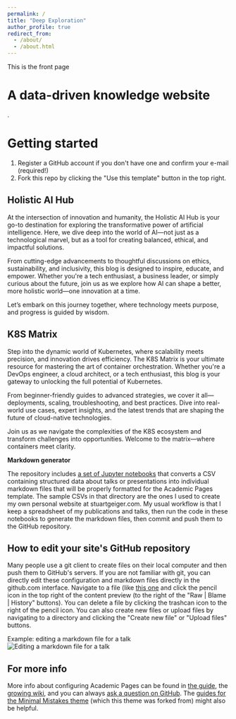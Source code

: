 ```yaml
---
permalink: /
title: "Deep Exploration"
author_profile: true
redirect_from: 
  - /about/
  - /about.html
---
```


This is the front page

A data-driven knowledge website
======
.

Getting started
======
1. Register a GitHub account if you don't have one and confirm your e-mail (required!)
2. Fork this repo by clicking the "Use this template" button in the top right. 


Holistic AI Hub
------
At the intersection of innovation and humanity, the Holistic AI Hub is your go-to destination for exploring the transformative power of artificial intelligence. Here, we dive deep into the world of AI—not just as a technological marvel, but as a tool for creating balanced, ethical, and impactful solutions.

From cutting-edge advancements to thoughtful discussions on ethics, sustainability, and inclusivity, this blog is designed to inspire, educate, and empower. Whether you're a tech enthusiast, a business leader, or simply curious about the future, join us as we explore how AI can shape a better, more holistic world—one innovation at a time.

Let’s embark on this journey together, where technology meets purpose, and progress is guided by wisdom.



K8S Matrix
------
Step into the dynamic world of Kubernetes, where scalability meets precision, and innovation drives efficiency. The K8S Matrix is your ultimate resource for mastering the art of container orchestration. Whether you're a DevOps engineer, a cloud architect, or a tech enthusiast, this blog is your gateway to unlocking the full potential of Kubernetes.

From beginner-friendly guides to advanced strategies, we cover it all—deployments, scaling, troubleshooting, and best practices. Dive into real-world use cases, expert insights, and the latest trends that are shaping the future of cloud-native technologies.

Join us as we navigate the complexities of the K8S ecosystem and transform challenges into opportunities. Welcome to the matrix—where containers meet clarity.



**Markdown generator**

The repository includes [a set of Jupyter notebooks](https://github.com/academicpages/academicpages.github.io/tree/master/markdown_generator
) that converts a CSV containing structured data about talks or presentations into individual markdown files that will be properly formatted for the Academic Pages template. The sample CSVs in that directory are the ones I used to create my own personal website at stuartgeiger.com. My usual workflow is that I keep a spreadsheet of my publications and talks, then run the code in these notebooks to generate the markdown files, then commit and push them to the GitHub repository.

How to edit your site's GitHub repository
------
Many people use a git client to create files on their local computer and then push them to GitHub's servers. If you are not familiar with git, you can directly edit these configuration and markdown files directly in the github.com interface. Navigate to a file (like [this one](https://github.com/academicpages/academicpages.github.io/blob/master/_talks/2012-03-01-talk-1.md) and click the pencil icon in the top right of the content preview (to the right of the "Raw | Blame | History" buttons). You can delete a file by clicking the trashcan icon to the right of the pencil icon. You can also create new files or upload files by navigating to a directory and clicking the "Create new file" or "Upload files" buttons. 

Example: editing a markdown file for a talk
![Editing a markdown file for a talk](/images/editing-talk.png)

For more info
------
More info about configuring Academic Pages can be found in [the guide](https://academicpages.github.io/markdown/), the [growing wiki](https://github.com/academicpages/academicpages.github.io/wiki), and you can always [ask a question on GitHub](https://github.com/academicpages/academicpages.github.io/discussions). The [guides for the Minimal Mistakes theme](https://mmistakes.github.io/minimal-mistakes/docs/configuration/) (which this theme was forked from) might also be helpful.
